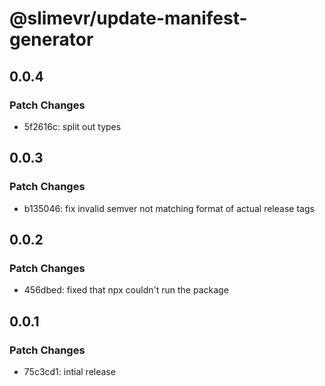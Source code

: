 # @slimevr/update-manifest-generator

## 0.0.4

### Patch Changes

- 5f2616c: split out types

## 0.0.3

### Patch Changes

- b135046: fix invalid semver not matching format of actual release tags

## 0.0.2

### Patch Changes

- 456dbed: fixed that npx couldn't run the package

## 0.0.1

### Patch Changes

- 75c3cd1: intial release
